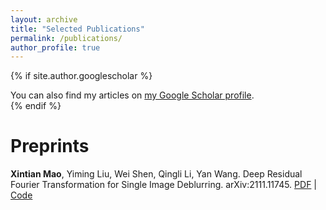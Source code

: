 ```yaml
---
layout: archive
title: "Selected Publications"
permalink: /publications/
author_profile: true
---
```


{% if site.author.googlescholar %}
  <div class="wordwrap">You can also find my articles on <a href="{{site.author.googlescholar}}">my Google Scholar profile</a>.</div>
{% endif %}


# Preprints

**Xintian Mao**, Yiming Liu, Wei Shen, Qingli Li, Yan Wang. Deep Residual Fourier Transformation for Single Image Deblurring. arXiv:2111.11745. [PDF](https://arxiv.org/abs/2111.11745v1)  | [Code](https://github.com/DeepMed-Lab-ECNU/Single-Image-Deblur)

